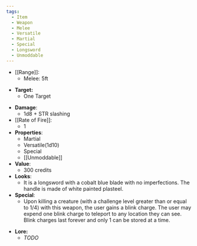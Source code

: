 ```yaml
---
tags:
  - Item
  - Weapon
  - Melee
  - Versatile
  - Martial
  - Special
  - Longsword
  - Unmoddable
---
```

* [[Range]]:
	* Melee: 5ft
- **Target:**
	- One Target
* **Damage**:
	* 1d8 + STR slashing
* [[Rate of Fire]]:
	* 1
* **Properties**:
	* Martial
	* Versatile(1d10)
	* Special
	* [[Unmoddable]]
* **Value**:
	* 300 credits
* **Looks**:
	* It is a longsword with a cobalt blue blade with no imperfections. The handle is made of white painted plasteel.
* **Special**:
	* Upon killing a creature (with a challenge level greater than or equal to 1/4) with this weapon, the user gains a blink charge. The user may expend one blink charge to teleport to any location they can see. Blink charges last forever and only 1 can be stored at a time.
- **Lore:**
	- *TODO*